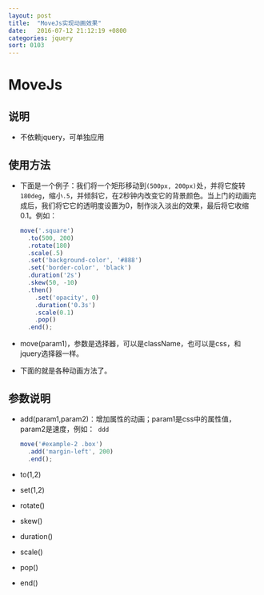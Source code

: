 ```yaml
---
layout: post
title:  "MoveJs实现动画效果"
date:   2016-07-12 21:12:19 +0800
categories: jquery
sort: 0103
---
```


# MoveJs

## 说明

- 不依赖jquery，可单独应用

## 使用方法

- 下面是一个例子：我们将一个矩形移动到`(500px, 200px)`处，并将它旋转`180deg`，缩小`.5`，并倾斜它，在2秒钟内改变它的背景颜色。当上门的动画完成后，我们将它它的透明度设置为0，制作淡入淡出的效果，最后将它收缩0.1。例如：

  ```js
  move('.square')
    .to(500, 200)
    .rotate(180)
    .scale(.5)
    .set('background-color', '#888')
    .set('border-color', 'black')
    .duration('2s')
    .skew(50, -10)
    .then()
      .set('opacity', 0)
      .duration('0.3s')
      .scale(0.1)
      .pop()
    .end();
  ```

- move(param1)，参数是选择器，可以是className，也可以是css，和jquery选择器一样。

- 下面的就是各种动画方法了。

## 参数说明

- add(param1,param2)：增加属性的动画；param1是css中的属性值，param2是速度，例如：``` ddd``` 

  ```js
  move('#example-2 .box')
    .add('margin-left', 200)
    .end();
  ```


- to(1,2)
- set(1,2)
- rotate()
- skew()
- duration()
- scale()
- pop()
- end()

